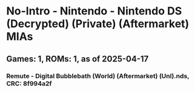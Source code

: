 # No-Intro - Nintendo - Nintendo DS (Decrypted) (Private) (Aftermarket) MIAs
## Games: 1, ROMs: 1, as of 2025-04-17

### Remute - Digital Bubblebath (World) (Aftermarket) (Unl).nds, CRC: 8f994a2f
